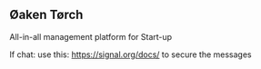 ## Øaken Tørch

All-in-all management platform for Start-up

If chat: use this: https://signal.org/docs/ to secure the messages
